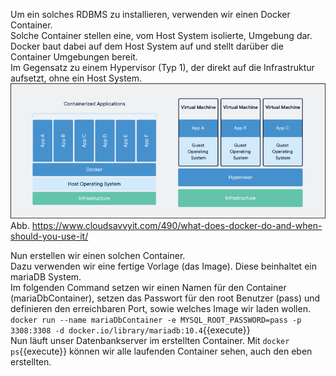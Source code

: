 Um ein solches RDBMS zu installieren, verwenden wir einen Docker Container.  
Solche Container stellen eine, vom Host System isolierte, Umgebung dar. Docker baut dabei auf dem Host System auf und stellt darüber die Container Umgebungen bereit.  
Im Gegensatz zu einem Hypervisor (Typ 1), der direkt auf die Infrastruktur aufsetzt, ohne ein Host System.  
![Architektur Docker Container im Vergleich zu Hypervisor Typ 1](https://raw.githubusercontent.com/mhh008/katacoda-scenarios/main/iot_sensordaten/assets/docker.png)
Abb. https://www.cloudsavvyit.com/490/what-does-docker-do-and-when-should-you-use-it/  
  
Nun erstellen wir einen solchen Container.  
Dazu verwenden wir eine fertige Vorlage (das Image). Diese beinhaltet ein mariaDB System.  
Im folgenden Command setzen wir einen Namen für den Container (mariaDbContainer), setzen das Passwort für den root Benutzer (pass) und definieren den erreichbaren Port, sowie welches Image wir laden wollen.  
`docker run --name mariaDbContainer -e MYSQL_ROOT_PASSWORD=pass -p 3308:3308 -d docker.io/library/mariadb:10.4`{{execute}}  
Nun läuft unser Datenbankserver im erstellten Container. Mit `docker ps`{{execute}} können wir alle laufenden Container sehen, auch den eben erstellten.